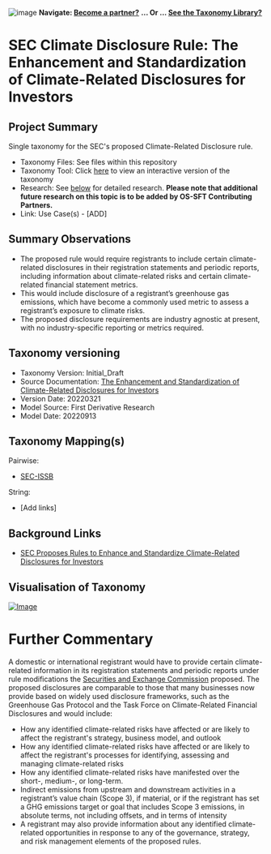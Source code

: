 ![image](https://user-images.githubusercontent.com/112073913/188821900-0c411acf-fbdd-4163-adc9-3ba4e2be78df.png)
**Navigate: [Become a partner?](https://github.com/FD-SustainableFinance/l6l-PARTNERS)**
**... Or ... [See the Taxonomy Library?](https://github.com/orgs/FD-SustainableFinance/projects/2)**

# SEC Climate Disclosure Rule: The Enhancement and Standardization of Climate-Related Disclosures for Investors

## Project Summary

Single taxonomy for the SEC's proposed Climate-Related Disclosure rule.
- Taxonomy Files: See files within this repository
- Taxonomy Tool: Click [here](https://partners.solidatus.com/viewer/631f4a2e0e39dba22aea1279) to view an interactive version of the taxonomy
- Research: See [below](https://github.com/FD-SustainableFinance/RESEARCH-SEC-Climate-Disclosure-Rule/blob/main/README.md#detailed-research) for detailed research. **Please note that additional future research on this topic is to be added by OS-SFT Contributing Partners.**
- Link: Use Case(s) - [ADD]

## Summary Observations

- The proposed rule would require registrants to include certain climate-related disclosures in their registration statements and periodic reports, including information about climate-related risks and certain climate-related financial statement metrics. 
- This would include disclosure of a registrant’s greenhouse gas emissions, which have become a commonly used metric to assess a registrant’s exposure to climate risks.
- The proposed disclosure requirements are industry agnostic at present, with no industry-specific reporting or metrics required.

## Taxonomy versioning

- Taxonomy Version: Initial_Draft
- Source Documentation: [The Enhancement and Standardization of Climate-Related Disclosures for Investors](https://www.sec.gov/rules/proposed/2022/33-11042.pdf)
- Version Date: 20220321
- Model Source: First Derivative Research
- Model Date: 20220913

## Taxonomy Mapping(s)

Pairwise:
- [SEC-ISSB](https://github.com/FD-SustainableFinance/RESEARCH-TAXONOMY-MAPPING-ISSB-SEC)

String:
- [Add links]

## Background Links

- [SEC Proposes Rules to Enhance and Standardize Climate-Related Disclosures for Investors](https://www.sec.gov/news/press-release/2022-46)

## Visualisation of Taxonomy
[![Image](https://user-images.githubusercontent.com/112079442/189688835-cebbd873-8b8b-4f35-ac04-1486f11fdda1.png "Click to open interactive Taxonomy Tool")](https://partners.solidatus.com/viewer/share/8fC4c5kTpTy0VdyyWZrGBrLkk9h4IpUk)

# Further Commentary

A domestic or international registrant would have to provide certain climate-related information in its registration statements and periodic reports under rule modifications the [Securities and Exchange Commission](https://www.sec.gov/rules/proposed/2022/33-11042.pdf) proposed. The proposed disclosures are comparable to those that many businesses now provide based on widely used disclosure frameworks, such as the Greenhouse Gas Protocol and the Task Force on Climate-Related Financial Disclosures and would include:
* How any identified climate-related risks have affected or are likely to affect the registrant's strategy, business model, and outlook
* How any identified climate-related risks have affected or are likely to affect the registrant's processes for identifying, assessing and managing climate-related risks 
* How any identified climate-related risks have manifested over the short-, medium-, or long-term.
* Indirect emissions from upstream and downstream activities in a registrant’s value chain (Scope 3), if material, or if the registrant has set a GHG emissions target or goal that includes Scope 3 emissions, in absolute terms, not including offsets, and in terms of intensity
* A registrant may also provide information about any identified climate-related opportunities in response to any of the governance, strategy, and risk management elements of the proposed rules.


